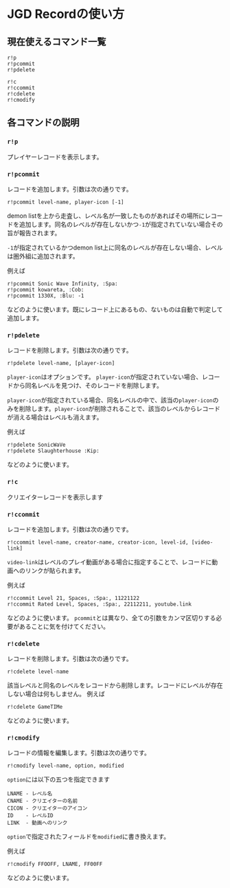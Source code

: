 # JGD Recordの使い方

## **現在使えるコマンド一覧**
```
r!p
r!pcommit
r!pdelete

r!c
r!ccommit
r!cdelete
r!cmodify
```

## **各コマンドの説明**

### `r!p`
プレイヤーレコードを表示します。

### `r!pcommit`
レコードを追加します。引数は次の通りです。
```
r!pcommit level-name, player-icon [-1]
```

demon listを上から走査し、レベル名が一致したものがあればその場所にレコードを追加します。同名のレベルが存在しないかつ`-1`が指定されていない場合その旨が報告されます。

`-1`が指定されているかつdemon list上に同名のレベルが存在しない場合、レベルは圏外組に追加されます。

例えば
```
r!pcommit Sonic Wave Infinity, :Spa:
r!pcommit kowareta, :Cob:
r!pcommit 1330X, :Blu: -1
```

などのように使います。既にレコード上にあるもの、ないものは自動で判定して追加します。

### `r!pdelete`
レコードを削除します。引数は次の通りです。
```
r!pdelete level-name, [player-icon]
```

`player-icon`はオプションです。
`player-icon`が指定されていない場合、レコードから同名レベルを見つけ、そのレコードを削除します。

`player-icon`が指定されている場合、同名レベルの中で、該当の`player-icon`のみを削除します。`player-icon`が削除されることで、該当のレベルからレコードが消える場合はレベルも消えます。

例えば
```
r!pdelete SonicWaVe
r!pdelete Slaughterhouse :Kip:
```

などのように使います。

### `r!c`
クリエイターレコードを表示します

### `r!ccommit`
レコードを追加します。引数は次の通りです。
```
r!ccommit level-name, creator-name, creator-icon, level-id, [video-link]
```

`video-link`はレベルのプレイ動画がある場合に指定することで、レコードに動画へのリンクが貼られます。

例えば
```
r!ccommit Level 21, Spaces, :Spa:, 11221122
r!ccommit Rated Level, Spaces, :Spa:, 22112211, youtube.link
```
などのように使います。
`pcommit`とは異なり、全ての引数をカンマ区切りする必要があることに気を付けてください。

### `r!cdelete`
レコードを削除します。引数は次の通りです。
```
r!cdelete level-name
```

該当レベルと同名のレベルをレコードから削除します。レコードにレベルが存在しない場合は何もしません。
例えば
```
r!cdelete GameTIMe
```
などのように使います。

### `r!cmodify`
レコードの情報を編集します。引数は次の通りです。
```
r!cmodify level-name, option, modified
```

`option`には以下の五つを指定できます
```
LNAME - レベル名
CNAME - クリエイターの名前
CICON - クリエイターのアイコン
ID    - レベルID
LINK  - 動画へのリンク
```

`option`で指定されたフィールドを`modified`に書き換えます。

例えば
```
r!cmodify FFOOFF, LNAME, FF00FF
```
などのように使います。
